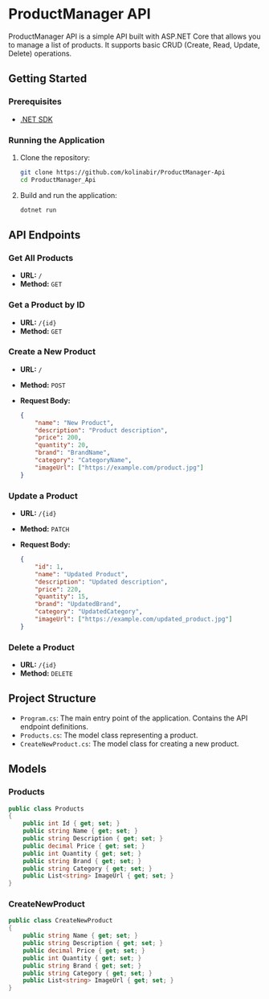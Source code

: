 
# ProductManager API

ProductManager API is a simple API built with ASP.NET Core that allows you to manage a list of products. It supports basic CRUD (Create, Read, Update, Delete) operations.

## Getting Started

### Prerequisites

- [.NET SDK](https://dotnet.microsoft.com/download/dotnet/)

### Running the Application

1. Clone the repository:

    ```bash
    git clone https://github.com/kolinabir/ProductManager-Api
    cd ProductManager_Api
    ```

2. Build and run the application:

    ```bash
    dotnet run
    ```


## API Endpoints

### Get All Products

- **URL:** `/`
- **Method:** `GET`

### Get a Product by ID

- **URL:** `/{id}`
- **Method:** `GET`

### Create a New Product

- **URL:** `/`
- **Method:** `POST`
- **Request Body:**

    ```json
    {
        "name": "New Product",
        "description": "Product description",
        "price": 200,
        "quantity": 20,
        "brand": "BrandName",
        "category": "CategoryName",
        "imageUrl": ["https://example.com/product.jpg"]
    }
    ```

### Update a Product

- **URL:** `/{id}`
- **Method:** `PATCH`
- **Request Body:**

    ```json
    {
        "id": 1,
        "name": "Updated Product",
        "description": "Updated description",
        "price": 220,
        "quantity": 15,
        "brand": "UpdatedBrand",
        "category": "UpdatedCategory",
        "imageUrl": ["https://example.com/updated_product.jpg"]
    }
    ```

### Delete a Product

- **URL:** `/{id}`
- **Method:** `DELETE`

## Project Structure

- `Program.cs`: The main entry point of the application. Contains the API endpoint definitions.
- `Products.cs`: The model class representing a product.
- `CreateNewProduct.cs`: The model class for creating a new product.

## Models

### Products

```csharp
public class Products
{
    public int Id { get; set; }
    public string Name { get; set; }
    public string Description { get; set; }
    public decimal Price { get; set; }
    public int Quantity { get; set; }
    public string Brand { get; set; }
    public string Category { get; set; }
    public List<string> ImageUrl { get; set; }
}
```

### CreateNewProduct

```csharp
public class CreateNewProduct
{
    public string Name { get; set; }
    public string Description { get; set; }
    public decimal Price { get; set; }
    public int Quantity { get; set; }
    public string Brand { get; set; }
    public string Category { get; set; }
    public List<string> ImageUrl { get; set; }
}
```



